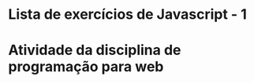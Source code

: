 <h1>Lista de exercícios de Javascript - 1<h1>
<p>Atividade da disciplina de programação para web<p>
